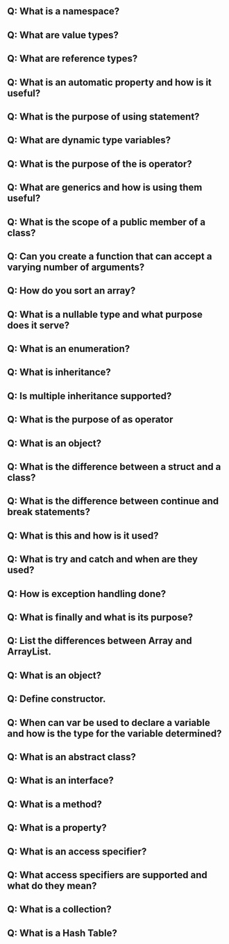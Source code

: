 ##  Q: What is a namespace?
##  Q: What are value types?
##  Q: What are reference types?
##  Q: What is an automatic property and how is it useful?
##  Q: What is the purpose of using statement?
##  Q: What are dynamic type variables?
##  Q: What is the purpose of the is operator?
##  Q: What are generics and how is using them useful?
##  Q: What is the scope of a public member of a class?
##  Q: Can you create a function that can accept a varying number of arguments?
##  Q: How do you sort an array?
##  Q: What is a nullable type and what purpose does it serve?
##  Q: What is an enumeration?
##  Q: What is inheritance?
##  Q: Is multiple inheritance supported?
##  Q: What is the purpose of as operator
##  Q: What is an object?
##    Q: What is the difference between a struct and a class?
##    Q: What is the difference between continue and break statements?
##    Q: What is this and how is it used?
##    Q: What is try and catch and when are they used?
##    Q: How is exception handling done?
##    Q: What is finally and what is its purpose?
##    Q: List the differences between Array and ArrayList.
##    Q: What is an object?
##    Q: Define constructor.
##    Q: When can var be used to declare a variable and how is the type for the variable determined?
##    Q: What is an abstract class?
##    Q: What is an interface?
##    Q: What is a method?
##    Q: What is a property?
##    Q: What is an access specifier?
##    Q: What access specifiers are supported and what do they mean?
##    Q: What is a collection?
##    Q: What is a Hash Table?
